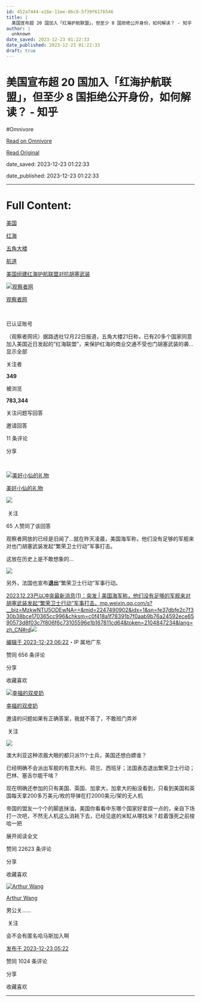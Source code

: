 ```yaml
---
id: 452a7444-a16e-11ee-86c8-5f39f6176546
title: |
  美国宣布超 20 国加入「红海护航联盟」，但至少 8 国拒绝公开身份，如何解读？ - 知乎
author: |
  unknown
date_saved: 2023-12-23 01:22:33
date_published: 2023-12-23 01:22:33
draft: true
---
```


# 美国宣布超 20 国加入「红海护航联盟」，但至少 8 国拒绝公开身份，如何解读？ - 知乎
#Omnivore

[Read on Omnivore](https://omnivore.app/me/20-8-18c95d0f00e)

[Read Original](https://www.zhihu.com/question/636240980/answer/3335791940)

date_saved: 2023-12-23 01:22:33

date_published: 2023-12-23 01:22:33

--- 

# Full Content: 

[美国](https://www.zhihu.com/topic/19551627)

[红海](https://www.zhihu.com/topic/19606152)

[五角大楼](https://www.zhihu.com/topic/19725531)

[航道](https://www.zhihu.com/topic/28104720)

[美国组建红海护航联盟对抗胡塞武装](https://www.zhihu.com/topic/29092859)

[![观察者网](https://proxy-prod.omnivore-image-cache.app/0x0,s1G85Fw605gWWJOlRU8x2QW-dkRWCnfW5fn1pjC9tIIs/https://pic1.zhimg.com/v2-eb31780e3c9a79d75fe6ad42dfb76ebb_l.jpg?source=1def8aca)](https://www.zhihu.com/org/guan-cha-zhe-wang-31)

[观察者网](https://www.zhihu.com/org/guan-cha-zhe-wang-31)

[​](https://www.zhihu.com/question/48510028)

已认证账号

（观察者网讯）据路透社12月22日报道，五角大楼21日称，已有20多个国家同意加入美国近日发起的“红海联盟”，来保护红海的商业交通不受也门胡塞武装的袭…显示全部 ​

关注者

**349**

被浏览

**783,344**

关注问题​写回答

​邀请回答

​11 条评论

​分享

​

[![美好小仙的礼物](https://proxy-prod.omnivore-image-cache.app/0x0,sYy-jZoeoVvomgMfgrCXmxOkAMjSQmtnlS5EWt7ChX0o/https://picx.zhimg.com/v2-4c621201887cd1adec5135b526face5a_l.jpg?source=2c26e567)](https://www.zhihu.com/people/59-83-94-41)

[美好小仙的礼物](https://www.zhihu.com/people/59-83-94-41)

​![](https://proxy-prod.omnivore-image-cache.app/0x0,sRpP1H2oa_TfsDLpATwsIt6ipVLRN7HlUZGTch2Ee4JQ/https://picx.zhimg.com/v2-4812630bc27d642f7cafcd6cdeca3d7a.jpg?source=88ceefae)

​ 关注

65 人赞同了该回答

观察者网放的已经是旧闻了...就在昨天凌晨，美国海军称，他们没有足够的军舰来对也门胡塞武装发起“繁荣卫士行动”军事打击。

这放在历史上是不敢想象的...

![](https://proxy-prod.omnivore-image-cache.app/720x405,sK9Tc5JE7KVBFqGDLMZcplGiiX4UIqhCEnhBxlRTsXSE/https://pica.zhimg.com/50/v2-2ecc6fbac80c84d32e36d58d4eda7be5_720w.jpg?source=2c26e567)

另外，法国也宣布**退出**“繁荣卫士行动”军事行动。

[2023.12.23巴以冲突最新消息(1)：突发 | 美国海军称，他们没有足够的军舰来对胡塞武装发起“繁荣卫士行动”军事打击。​mp.weixin.qq.com/s?\_\_biz=MzkwNTU5ODEwNA==&mid=2247490902&idx=1&sn=fe37dbfe2c7f330b38bce170365cc996&chksm=c0f418a1f78391b7f0aab9b76a24592ece6590573d8f03c7f806f6c73105596e1b167811cd64&token=2104847234&lang=zh\_CN#rd![](https://proxy-prod.omnivore-image-cache.app/0x0,sq8PabG1GMz_S4Hdg8rEpWxo9L8sCbrbKSegTQJsgj_Q/https://pic4.zhimg.com/v2-c2513b8e49cb4bbf8416e50134c7a267_180x120.jpg)](https://link.zhihu.com/?target=https%3A//mp.weixin.qq.com/s%3F%5F%5Fbiz%3DMzkwNTU5ODEwNA%3D%3D%26mid%3D2247490902%26idx%3D1%26sn%3Dfe37dbfe2c7f330b38bce170365cc996%26chksm%3Dc0f418a1f78391b7f0aab9b76a24592ece6590573d8f03c7f806f6c73105596e1b167811cd64%26token%3D2104847234%26lang%3Dzh%5FCN%23rd)

[编辑于 2023-12-23 06:22](https://www.zhihu.com/question/636240980/answer/3335791940)・IP 属地广东

​赞同 65​​6 条评论

​分享

​收藏​喜欢

[![幸福的双皮奶](https://proxy-prod.omnivore-image-cache.app/0x0,sXGUz3MfW8WrqHp_dWHbnkNcrG2Eo6F1AgVlsGo3NMyQ/https://pic1.zhimg.com/v2-40ce36ac1599e05def2a07d9dffbc6bc_l.jpg?source=1def8aca)](https://www.zhihu.com/people/li-tai-yang-54)

[幸福的双皮奶](https://www.zhihu.com/people/li-tai-yang-54)

邀请的问题如果有正确答案，我就不答了，不敢班门弄斧

​ 关注

![](https://proxy-prod.omnivore-image-cache.app/1240x2223,s7BzK5bNsSugBzJ2z_Phiin15m83tm_E1n6em8z3C3hw/https://picx.zhimg.com/50/v2-ca65788672a97c79e2324fbc5a642e5a_720w.jpg?source=1def8aca)

澳大利亚这种浓眉大眼的都只派11个士兵，美国还想白嫖谁？

已经明确不会派出军舰的有意大利、荷兰、西班牙；法国表态退出繁荣卫士行动；巴林、塞舌尔能干啥？

现在明确还参加的只有美国、英国、加拿大，加拿大的船没看到，只看到美国和英国每天拿200多万美元/枚的导弹在打2000美元/架的无人机

帝国的盟友一个个的脚底抹油，美国你看看中东哪个国家好拿捏一点的，亲自下场打一次吧，不然无人机这么消耗下去，已经见底的米缸从哪找米？趁着饿死之前梭哈一把

展开阅读全文​

​赞同 226​​23 条评论

​分享

​收藏​喜欢

[![Arthur Wang](https://proxy-prod.omnivore-image-cache.app/0x0,sN1TJnGzW8EBJ99qA74rwJvx1KYthO2CZHOJGGtbJDes/https://picx.zhimg.com/afcc69101_l.jpg?source=1def8aca)](https://www.zhihu.com/people/arthur-wang-9999)

[Arthur Wang](https://www.zhihu.com/people/arthur-wang-9999)

男公关……

​ 关注

会不会有匿名哈马斯加入啊

[发布于 2023-12-23 05:22](https://www.zhihu.com/question/636240980/answer/3335762333)

​赞同 102​​4 条评论

​分享

​收藏​喜欢

---

